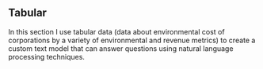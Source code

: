 ## Tabular

In this section I use tabular data (data about environmental cost of corporations by a variety of environmental and revenue metrics) to create a custom text model that can answer questions using natural language processing techniques.
